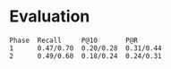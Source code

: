 # Evaluation
    Phase  Recall     P@10       P@R  
    1      0.47/0.70  0.20/0.28  0.31/0.44  
    2      0.49/0.60  0.18/0.24  0.24/0.31  
